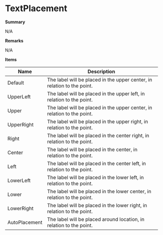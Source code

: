 # TextPlacement

**Summary**

N/A

**Remarks**

N/A

**Items**

|Name|Description|
|---|---|
|Default|The label will be placed in the upper center, in relation to the point.|
|UpperLeft|The label will be placed in the upper left, in relation to the point.|
|Upper|The label will be placed in the upper center, in relation to the point.|
|UpperRight|The label will be placed in the upper right, in relation to the point.|
|Right|The label will be placed in the center right, in relation to the point.|
|Center|The label will be placed in the center, in relation to the point.|
|Left|The label will be placed in the center left, in relation to the point.|
|LowerLeft|The label will be placed in the lower left, in relation to the point.|
|Lower|The label will be placed in the lower center, in relation to the point.|
|LowerRight|The label will be placed in the lower right, in relation to the point.|
|AutoPlacement|The label will be placed around location, in relation to the point.|

